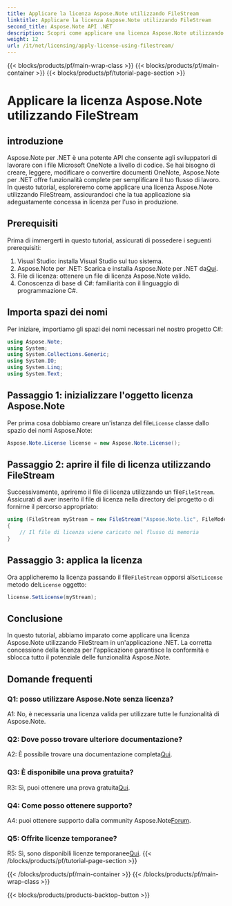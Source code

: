 ```yaml
---
title: Applicare la licenza Aspose.Note utilizzando FileStream
linktitle: Applicare la licenza Aspose.Note utilizzando FileStream
second_title: Aspose.Note API .NET
description: Scopri come applicare una licenza Aspose.Note utilizzando FileStream nelle tue applicazioni .NET per un'integrazione perfetta.
weight: 12
url: /it/net/licensing/apply-license-using-filestream/
---
```


{{< blocks/products/pf/main-wrap-class >}}
{{< blocks/products/pf/main-container >}}
{{< blocks/products/pf/tutorial-page-section >}}

# Applicare la licenza Aspose.Note utilizzando FileStream

## introduzione

Aspose.Note per .NET è una potente API che consente agli sviluppatori di lavorare con i file Microsoft OneNote a livello di codice. Se hai bisogno di creare, leggere, modificare o convertire documenti OneNote, Aspose.Note per .NET offre funzionalità complete per semplificare il tuo flusso di lavoro. In questo tutorial, esploreremo come applicare una licenza Aspose.Note utilizzando FileStream, assicurandoci che la tua applicazione sia adeguatamente concessa in licenza per l'uso in produzione.

## Prerequisiti

Prima di immergerti in questo tutorial, assicurati di possedere i seguenti prerequisiti:

1. Visual Studio: installa Visual Studio sul tuo sistema.
2.  Aspose.Note per .NET: Scarica e installa Aspose.Note per .NET da[Qui](https://releases.aspose.com/note/net/).
3. File di licenza: ottenere un file di licenza Aspose.Note valido.
4. Conoscenza di base di C#: familiarità con il linguaggio di programmazione C#.

## Importa spazi dei nomi

Per iniziare, importiamo gli spazi dei nomi necessari nel nostro progetto C#:

```csharp
using Aspose.Note;
using System;
using System.Collections.Generic;
using System.IO;
using System.Linq;
using System.Text;
```

## Passaggio 1: inizializzare l'oggetto licenza Aspose.Note

 Per prima cosa dobbiamo creare un'istanza del file`License` classe dallo spazio dei nomi Aspose.Note:

```csharp
Aspose.Note.License license = new Aspose.Note.License();
```

## Passaggio 2: aprire il file di licenza utilizzando FileStream

 Successivamente, apriremo il file di licenza utilizzando un file`FileStream`. Assicurati di aver inserito il file di licenza nella directory del progetto o di fornirne il percorso appropriato:

```csharp
using (FileStream myStream = new FileStream("Aspose.Note.lic", FileMode.Open))
{
    // Il file di licenza viene caricato nel flusso di memoria
}
```

## Passaggio 3: applica la licenza

 Ora applicheremo la licenza passando il file`FileStream` opporsi al`SetLicense` metodo del`License` oggetto:

```csharp
license.SetLicense(myStream);
```

## Conclusione

In questo tutorial, abbiamo imparato come applicare una licenza Aspose.Note utilizzando FileStream in un'applicazione .NET. La corretta concessione della licenza per l'applicazione garantisce la conformità e sblocca tutto il potenziale delle funzionalità Aspose.Note.

## Domande frequenti

### Q1: posso utilizzare Aspose.Note senza licenza?

A1: No, è necessaria una licenza valida per utilizzare tutte le funzionalità di Aspose.Note.

### Q2: Dove posso trovare ulteriore documentazione?

 A2: È possibile trovare una documentazione completa[Qui](https://reference.aspose.com/note/net/).

### Q3: È disponibile una prova gratuita?

 R3: Sì, puoi ottenere una prova gratuita[Qui](https://releases.aspose.com/).

### Q4: Come posso ottenere supporto?

A4: puoi ottenere supporto dalla community Aspose.Note[Forum](https://forum.aspose.com/c/note/28).

### Q5: Offrite licenze temporanee?

 R5: Sì, sono disponibili licenze temporanee[Qui](https://purchase.aspose.com/temporary-license/).
{{< /blocks/products/pf/tutorial-page-section >}}

{{< /blocks/products/pf/main-container >}}
{{< /blocks/products/pf/main-wrap-class >}}

{{< blocks/products/products-backtop-button >}}

